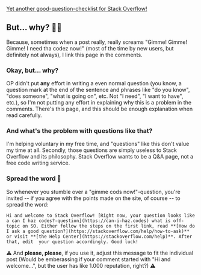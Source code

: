 [Yet another good-question-checklist for Stack Overflow!](https://can-i-haz.codes)

## But... why? 🤦‍♂️

Because, sometimes when a post really, really screams "Gimme! Gimme! Gimme! I need tha codez now!" (most of the time by new users, but definitely not always), I link this page in the comments. 

### Okay, but... why?

OP didn't put **any** effort in writing a even normal question (you know, a question mark at the end of the sentence and phrases like "do you know", "does someone", "what is going on", etc. Not "I need", "I want to have", etc.), so I'm not putting any effort in explaining why this is a problem in the comments. There's this page, and this should be enough explanation when read carefully. 

### And what's the problem with questions like that?

I'm helping voluntary in my free time, and "questions" like this don't value my time at all. Secondly, those questions are simply useless to Stack Overflow and its philosophy. Stack Overflow wants to be a Q&A page, not a free code writing service.

### Spread the word 📣

So whenever you stumble over a "gimme cods now!"-question, you're invited -- if you agree with the points made on the site, of course -- to spread the word:


```Hi and welcome to Stack Overflow! [Right now, your question looks like a can I haz codes?-question](https://can-i-haz.codes) what is off-topic on SO. Either follow the steps on the first link, read **[How do I ask a good question?](https://stackoverflow.com/help/how-to-ask)** or visit **[the Help Center](https://stackoverflow.com/help)**. After that, edit  your question accordingly. Good luck!```


⚠️ And **please, please**, if you use it, adjust this message to fit the individual post (Would be emberassing if your comment started with "Hi and welcome...", but the user has like 1.000 reputation, right?) ⚠️
